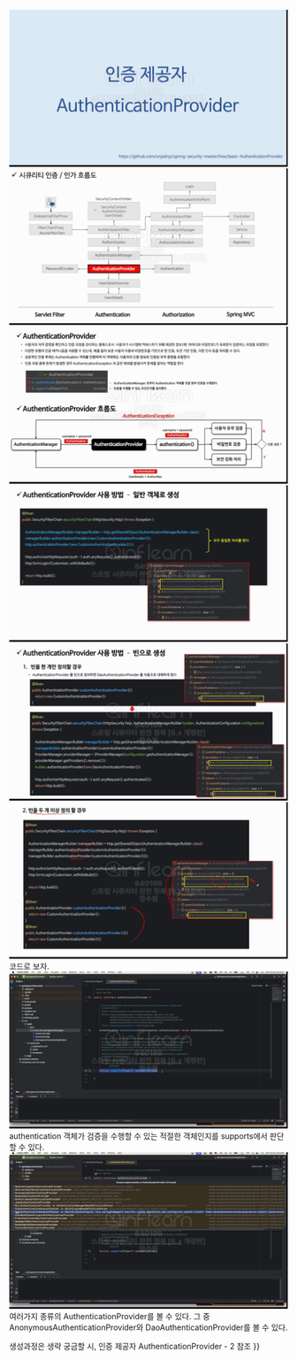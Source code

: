 ![img.png](img.png)
![img_1.png](img_1.png)
![img_2.png](img_2.png)
![img_3.png](img_3.png)
![img_4.png](img_4.png)
![img_5.png](img_5.png)
<br>
코드로 보자.
![img_6.png](img_6.png)
<br>
authentication 객체가 검증을 수행할 수 있는 적절한 객체인지를 supports에서 판단할 수 있다.
<br>
![img_7.png](img_7.png)
<br>
여러가지 종류의 AuthenticationProvider를 볼 수 있다. 그 중 <br>
AnonymousAuthenticationProvider와 DaoAuthenticationProvider를 볼 수 있다. <br>

생성과정은 생략 궁금할 시, 인증 제공자 AuthenticationProvider - 2 참조
}}